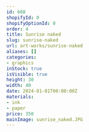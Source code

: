 ```yaml
---
id: 608
shopifyId: 0
shopifyOptionId: 0
order: 4
title: Sunrise naked
slug: sunrise-naked
url: art-works/sunrise-naked
aliases: []
categories:
- graphics
inStock: true
isVisible: true
height: 30
width: 40
date: 2024-01-01T00:00:00Z
materials:
- ink
- paper
price: 350
mainImage: sunrise_naked.JPG
---
```

